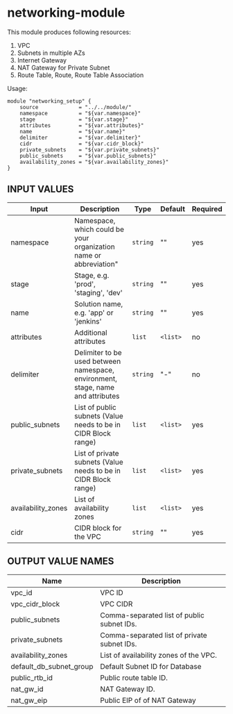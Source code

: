# networking-module

This module produces following resources:

1. VPC
2. Subnets in multiple AZs
3. Internet Gateway
4. NAT Gateway for Private Subnet
4. Route Table, Route, Route Table Association

Usage:
```
module "networking_setup" {
    source             = "../../module/"
    namespace          = "${var.namespace}"
    stage              = "${var.stage}"
    attributes         = "${var.attributes}"
    name               = "${var.name}"
    delimiter          = "${var.delimiter}"
    cidr               = "${var.cidr_block}"
    private_subnets    = "${var.private_subnets}"
    public_subnets     = "${var.public_subnets}"
    availability_zones = "${var.availability_zones}"
}
```

## INPUT VALUES

| Input             | Description                                                                    | Type    | Default | Required |
| ------------------| -------------------------------------------------------------------------------| --------|---------|----------|
| namespace         | Namespace, which could be your organization name or abbreviation"              |`string` | ""      | yes      |
| stage             | Stage, e.g. 'prod', 'staging', 'dev'                                           |`string` | ""      | yes      |
| name              | Solution name, e.g. 'app' or 'jenkins'                                         |`string` | ""      | yes      |
| attributes        | Additional attributes                                                          |`list`   | `<list>`| no       |           
| delimiter         | Delimiter to be used between namespace, environment, stage, name and attributes|`string` | "-"     | no       |
| public_subnets    | List of public subnets  (Value needs to be in CIDR Block range)                |`list`   | `<list>`| yes      |
| private_subnets   | List of private subnets  (Value needs to be in CIDR Block range)               |`list`   | `<list>`| yes      |
| availability_zones| List of availability zones                                                     |`list`   | `<list>`| yes      |
| cidr              | CIDR block for the VPC                                                         |`string` | ""      | yes      |

## OUTPUT VALUE NAMES

| Name                    | Description                                 | 
| ------------------------| --------------------------------------------| 
| vpc_id                  | VPC ID                                      | 
| vpc_cidr_block          | VPC CIDR                                    | 
| public_subnets          | Comma-separated list of public subnet IDs.  | 
| private_subnets         | Comma-separated list of private subnet IDs. | 
| availability_zones      | List of availability zones of the VPC.      |
| default_db_subnet_group | Default Subnet ID for Database              | 
| public_rtb_id           | Public route table ID.                      | 
| nat_gw_id               | NAT Gateway ID.                             | 
| nat_gw_eip              | Public EIP of of NAT Gateway                | 
